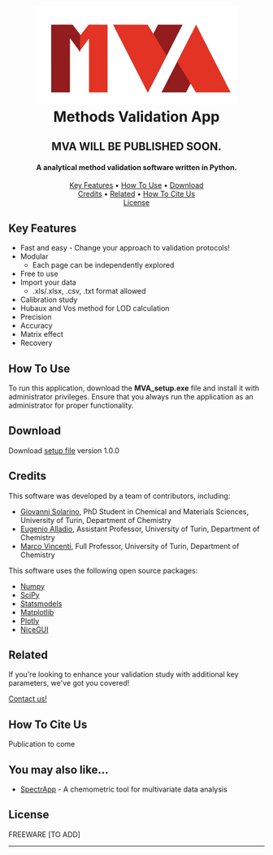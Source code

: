 <h1 align="center">
  <br>
  <a><img src="./logo_no_bg.png"
  width="400"></a>
  <br>
  Methods Validation App
<br>
</h1>
<h2 align="center">MVA WILL BE PUBLISHED SOON.</h2>
<h4 align="center">A analytical method validation software written in Python.</h4>

<p align="center">
  <a href="#key-features">Key Features</a> •
  <a href="#how-to-use">How To Use</a> •
  <a href="#download">Download</a> 
  <br>
  <a href="#credits">Credits</a> •
  <a href="#related">Related</a> •
  <a href="#how-to-cite-us">How To Cite Us</a> 
  <br>
  <a href="#license">License</a>
</p>

## Key Features

* Fast and easy - Change your approach to validation protocols!
* Modular
  - Each page can be independently explored
* Free to use  
* Import your data
	- .xls/.xlsx, .csv, .txt format allowed
* Calibration study
* Hubaux and Vos method for LOD calculation
* Precision
* Accuracy
* Matrix effect
* Recovery

## How To Use

To run this application, download the **MVA_setup.exe** file and install it with administrator privileges. 
Ensure that you always run the application as an administrator for proper functionality.

## Download

Download [setup file](link) version 1.0.0

## Credits

This software was developed by a team of contributors, including:
* [Giovanni Solarino](https://dott-scm.campusnet.unito.it/do/studenti.pl/Show?_id=982868#profilo), PhD Student in Chemical and Materials Sciences, University of Turin, Department of Chemistry
* [Eugenio Alladio](https://dott-scm.campusnet.unito.it/do/docenti.pl/Show?_id=ealladio#tab-profilo), Assistant Professor, University of Turin, Department of Chemistry
* [Marco Vincenti](https://dott-scm.campusnet.unito.it/do/docenti.pl/Show?_id=mvincent#tab-profilo), Full Professor, University of Turin, Department of Chemistry


This software uses the following open source packages:

- [Numpy](https://numpy.org/)
- [SciPy](https://scipy.org/)
- [Statsmodels](https://www.statsmodels.org/stable/)
- [Matplotlib](https://matplotlib.org/)
- [Plotly](https://plotly.com/)
- [NiceGUI](https://nicegui.io/)

## Related

If you're looking to enhance your validation study with additional key parameters, we've got you covered! 

[Contact us!](https://www.databloom.it/)

## How To Cite Us

Publication to come

## You may also like...

- [SpectrApp](https://www.spectrapp.unito.it/app/spectrapp) - A chemometric tool for multivariate data analysis

## License

FREEWARE
[TO ADD]

---
